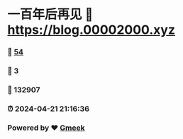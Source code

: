 # 一百年后再见 :link: https://blog.00002000.xyz 
### :page_facing_up: [54](https://blog.00002000.xyz/tag.html) 
### :speech_balloon: 3 
### :hibiscus: 132907 
### :alarm_clock: 2024-04-21 21:16:36 
### Powered by :heart: [Gmeek](https://github.com/Meekdai/Gmeek)
